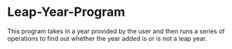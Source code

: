 # Leap-Year-Program
This program takes in a year provided by the user and then runs a series of operations to find out whether the year added is or is not a leap year.
